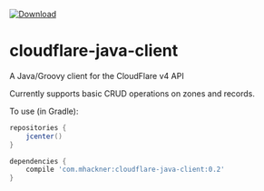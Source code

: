 [![Download](https://api.bintray.com/packages/mhackner/cloudflare-java-client/cloudflare-java-client/images/download.svg)](https://bintray.com/mhackner/cloudflare-java-client/cloudflare-java-client/_latestVersion)
# cloudflare-java-client
A Java/Groovy client for the CloudFlare v4 API

Currently supports basic CRUD operations on zones and records.

To use (in Gradle):

```groovy
repositories {
    jcenter()
}

dependencies {
    compile 'com.mhackner:cloudflare-java-client:0.2'
}
```
